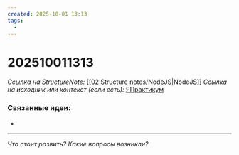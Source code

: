 ```yaml
---
created: 2025-10-01 13:13
tags:
  -
---
```

# 202510011313
*Ссылка на StructureNote:* [[02 Structure notes/NodeJS|NodeJS]]
*Ссылка на исходник или контекст (если есть):* [ЯПрактикум](https://practicum.yandex.ru/learn/backend-nodejs/courses/16b47298-e20d-4fde-9619-1ab305039a00/sprints/564238/topics/57910525-b12b-4241-8764-6b23c37a80fc/lessons/84c334a0-d50a-4784-98b2-66605a47df56/)


### Связанные идеи:
* 
---

*Что стоит развить? Какие вопросы возникли?*